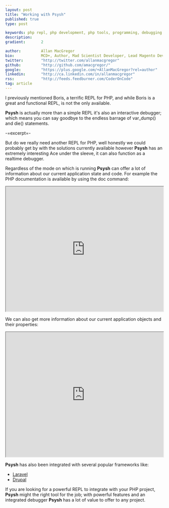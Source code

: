 ```yaml
---
layout: post
title: "Working with Psysh"
published: true
type: post

keywords: php repl, php development, php tools, programming, debugging
description:
gradient: 		2

author: 		Allan MacGregor
bio: 			MCD+, Author, Mad Scientist Developer, Lead Magento Developer @demacmedia.
twitter: 		"http://twitter.com/allanmacgregor"
github: 		"http://github.com/amacgregor/"
google: 		"https://plus.google.com/+AllanMacGregor?rel=author"
linkedin: 		"http://ca.linkedin.com/in/allanmacgregor"
rss: 			"http://feeds.feedburner.com/CoderOnCode"
tag: article
---
```


I previously mentioned Boris, a terrific REPL for PHP, and while Boris is a great and functional REPL, is not the only available.

**Psysh** is actually more than a simple REPL it's also an interactive debugger; which means you can say goodbye to the endless barrage of var_dump() and die() statements.

-=excerpt=-

But do we really need another REPL for PHP, well honestly we could probably get by with the solutions currently available however **Psysh** has an extremely interesting Ace under the sleeve, it can also function as a realtime debugger.

Regardless of the mode on which is running **Psysh** can offer a lot of information about our current application state and code. For example the PHP documentation is available by using the doc command:

<!-- INSERT showterm.io -->
<iframe src="http://showterm.io/5581ee8f7c7d8d91e8c61" width="100%" height="400" ></iframe>

We can also get more information about our current application objects and their properties:

<!-- INSERT showterm.io -->
<iframe src="http://showterm.io/eaea65fdda60f865cd205" width="100%" height="400" ></iframe>

**Psysh** has also been integrated with several popular frameworks like:

- [Laravel](https://github.com/ahmadsherif/laravel-**Psysh**)
- [Drupal](http://www.twinbit.it/en/blog/drupal-and-**Psysh**-drupal-repl)

If you are looking for a powerful REPL to integrate with your PHP project, **Psysh** might the right tool for the job; with powerful features and an integrated debugger **Psysh** has a lot of value to offer to any project.
